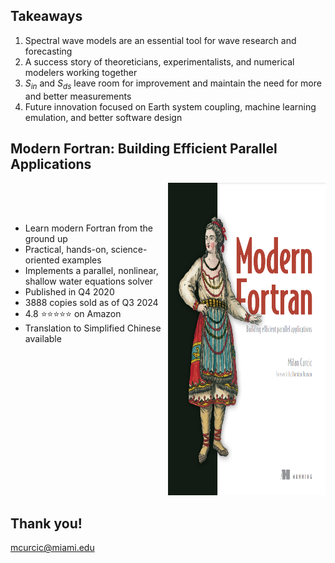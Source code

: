 <section>

## Takeaways

1. Spectral wave models are an essential tool for wave research and forecasting
2. A success story of theoreticians, experimentalists, and numerical modelers working together
3. $S_{in}$ and $S_{ds}$ leave room for improvement and maintain the need for more and better measurements
4. Future innovation focused on Earth system coupling, machine learning emulation, and better software design
</section>



<section>

## Modern Fortran: Building Efficient Parallel Applications
<div style="display: flex; flex-direction: row;">

<div style="flex: 1; margin-top: 50px">

  <ul> 
    <li>Learn modern Fortran from the ground up</li>
    <li>Practical, hands-on, science-oriented examples</li>
    <li>Implements a parallel, nonlinear, shallow water equations solver</li>
    <li>Published in Q4 2020</li>
    <li>3888 copies sold as of Q3 2024</li>
    <li>4.8 ⭐⭐⭐⭐⭐ on Amazon</li>
    <li>Translation to Simplified Chinese available</li>
  </ul> 
</div>

<div style="flex: 1;">
  <a href="https://www.manning.com/books/modern-fortran">
    <img height=500 src="assets/modern-fortran-cover.png"></img>
  </a>
</div>

</div>
</section>


<section>

# Thank you!

<a href="mailto:mcurcic@miami.edu">mcurcic@miami.edu</a>
</section>